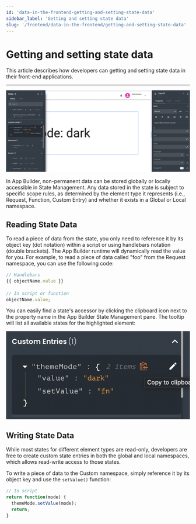```yaml
---
id: 'data-in-the-frontend-getting-and-setting-state-data'
sidebar_label: 'Getting and setting state data'
slug: '/frontend/data-in-the-frontend/getting-and-setting-state-data'
---
```


# Getting and setting state data

This article describes how developers can getting and setting state data in their front-end applications.

___

![State read/set in app builder](./_images/ab-data-in-the-frontend-getting-and-setting-state-data-1.png)

In App Builder, non-permanent data can be stored globally or locally accessible in State Management. Any data stored in the state is subject to specific scope rules, as determined by the element type it represents (i.e., Request, Function, Custom Entry) and whether it exists in a Global or Local namespace.

## Reading State Data

To read a piece of data from the state, you only need to reference it by its object key (dot notation) within a script or using handlebars notation (double brackets). The App Builder runtime will dynamically read the value for you. For example, to read a piece of data called "foo" from the Request namespace, you can use the following code:

```js
// Handlebars
{{ objectName.value }}

// In script or function
objectName.value;
```

You can easily find a state's accessor by clicking the clipboard icon next to the property name in the App Builder State Management pane. The tooltip will list all available states for the highlighted element:

![Clipboard for state value icon](./_images/ab-data-in-the-frontend-getting-and-setting-state-data-2.png)

## Writing State Data

While most states for different element types are read-only, developers are free to create custom state entries in both the global and local namespaces, which allows read-write access to those states. 

To write a piece of data to the Custom namespace, simply reference it by its object key and use the `setValue()` function:

```js
// In script
return function(mode) {
  themeMode.setValue(mode);
  return;
}
```
